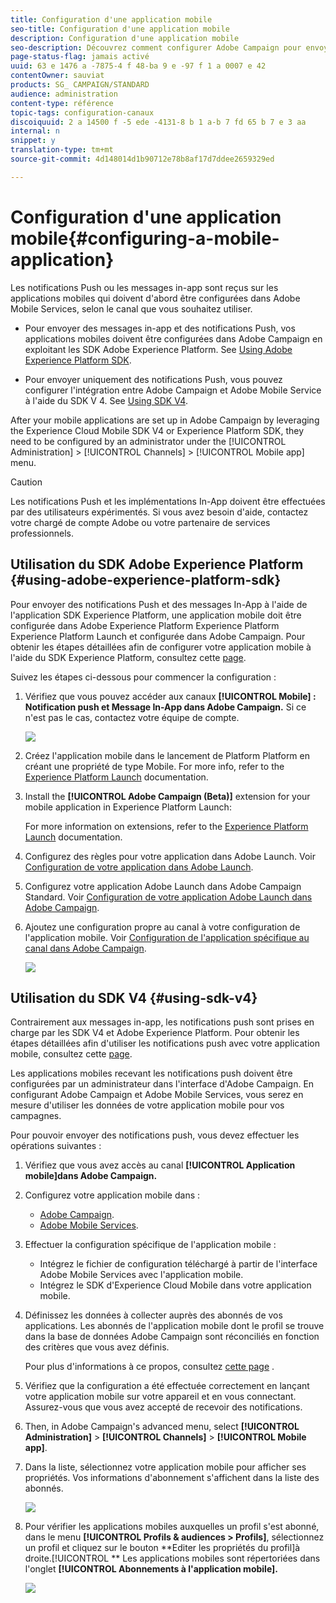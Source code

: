 ```yaml
---
title: Configuration d'une application mobile
seo-title: Configuration d'une application mobile
description: Configuration d'une application mobile
seo-description: Découvrez comment configurer Adobe Campaign pour envoyer des notifications push ou des message In-App à l'aide du SDK V4 ou du SDK Experience Platform.
page-status-flag: jamais activé
uuid: 63 e 1476 a -7875-4 f 48-ba 9 e -97 f 1 a 0007 e 42
contentOwner: sauviat
products: SG_ CAMPAIGN/STANDARD
audience: administration
content-type: référence
topic-tags: configuration-canaux
discoiquuid: 2 a 14500 f -5 ede -4131-8 b 1 a-b 7 fd 65 b 7 e 3 aa
internal: n
snippet: y
translation-type: tm+mt
source-git-commit: 4d148014d1b90712e78b8af17d7ddee2659329ed

---
```



# Configuration d'une application mobile{#configuring-a-mobile-application}

Les notifications Push ou les messages in-app sont reçus sur les applications mobiles qui doivent d'abord être configurées dans Adobe Mobile Services, selon le canal que vous souhaitez utiliser.

* Pour envoyer des messages in-app et des notifications Push, vos applications mobiles doivent être configurées dans Adobe Campaign en exploitant les SDK Adobe Experience Platform. See [Using Adobe Experience Platform SDK](#using-adobe-experience-platform-sdk).

* Pour envoyer uniquement des notifications Push, vous pouvez configurer l'intégration entre Adobe Campaign et Adobe Mobile Service à l'aide du SDK V 4. See [Using SDK V4](#using-sdk-v4).

After your mobile applications are set up in Adobe Campaign by leveraging the Experience Cloud Mobile SDK V4 or Experience Platform SDK, they need to be configured by an administrator under the [!UICONTROL Administration] &gt; [!UICONTROL Channels] &gt; [!UICONTROL Mobile app] menu.

>[!CAUTION]
>
>Les notifications Push et les implémentations In-App doivent être effectuées par des utilisateurs expérimentés. Si vous avez besoin d'aide, contactez votre chargé de compte Adobe ou votre partenaire de services professionnels.

## Utilisation du SDK Adobe Experience Platform {#using-adobe-experience-platform-sdk}

Pour envoyer des notifications Push et des messages In-App à l'aide de l'application SDK Experience Platform, une application mobile doit être configurée dans Adobe Experience Platform Experience Platform Experience Platform Launch et configurée dans Adobe Campaign. Pour obtenir les étapes détaillées afin de configurer votre application mobile à l'aide du SDK Experience Platform, consultez cette [page](https://helpx.adobe.com/campaign/kb/configuring-app-sdkv4.html).

Suivez les étapes ci-dessous pour commencer la configuration :

1. Vérifiez que vous pouvez accéder aux canaux **[!UICONTROL Mobile] : Notification push et Message In-App dans Adobe Campaign.** Si ce n'est pas le cas, contactez votre équipe de compte.

   ![](assets/launch_1.png)

1. Créez l'application mobile dans le lancement de Platform Platform en créant une propriété de type Mobile. For more info, refer to the [Experience Platform Launch](https://aep-sdks.gitbook.io/docs/getting-started/create-a-mobile-property#create-a-new-mobile-property) documentation.
1. Install the **[!UICONTROL Adobe Campaign (Beta)]** extension for your mobile application in Experience Platform Launch:

   For more information on extensions, refer to the [Experience Platform Launch](https://aep-sdks.gitbook.io/docs/using-mobile-extensions/adobe-campaign-standard-beta) documentation.

1. Configurez des règles pour votre application dans Adobe Launch. Voir [Configuration de votre application dans Adobe Launch](https://helpx.adobe.com/campaign/kb/configuring-app-sdk.html#ConfiguringyourapplicationinLaunch).
1. Configurez votre application Adobe Launch dans Adobe Campaign Standard. Voir [Configuration de votre application Adobe Launch dans Adobe Campaign](https://helpx.adobe.com/campaign/kb/configuring-app-sdk.html#SettingupyourAdobeLaunchapplicationinAdobeCampaign).
1. Ajoutez une configuration propre au canal à votre configuration de l'application mobile. Voir [Configuration de l'application spécifique au canal dans Adobe Campaign](https://helpx.adobe.com/campaign/kb/configuring-app-sdk.html#ChannelspecificapplicationconfigurationinAdobeCampaign).

   ![](assets/launch_2.png)

## Utilisation du SDK V4 {#using-sdk-v4}

Contrairement aux messages in-app, les notifications push sont prises en charge par les SDK V4 et Adobe Experience Platform. Pour obtenir les étapes détaillées afin d'utiliser les notifications push avec votre application mobile, consultez cette [page](https://helpx.adobe.com/campaign/kb/configuring-app-sdkv4.html).

Les applications mobiles recevant les notifications push doivent être configurées par un administrateur dans l'interface d'Adobe Campaign. En configurant Adobe Campaign et Adobe Mobile Services, vous serez en mesure d'utiliser les données de votre application mobile pour vos campagnes.

Pour pouvoir envoyer des notifications push, vous devez effectuer les opérations suivantes :

1. Vérifiez que vous avez accès au canal **[!UICONTROL Application mobile]dans Adobe Campaign.**
1. Configurez votre application mobile dans :

   * [Adobe Campaign](https://helpx.adobe.com/campaign/kb/configuring-app-sdkv4.html#SettingupamobileapplicationinAdobeCampaign).
   * [Adobe Mobile Services](https://helpx.adobe.com/campaign/kb/configuring-app-sdkv4.html#ConfiguringamobileapplicationinAdobeMobileServices).

1. Effectuer la configuration spécifique de l'application mobile :

   * Intégrez le fichier de configuration téléchargé à partir de l'interface Adobe Mobile Services avec l'application mobile.
   * Intégrez le SDK d'Experience Cloud Mobile dans votre application mobile.

1. Définissez les données à collecter auprès des abonnés de vos applications. Les abonnés de l'application mobile dont le profil se trouve dans la base de données Adobe Campaign sont réconciliés en fonction des critères que vous avez définis.

   Pour plus d'informations à ce propos, consultez [cette page](https://helpx.adobe.com/campaign/kb/configuring-app-sdkv4.html#Collectingsubscribersdatafromamobileapplication) .

1. Vérifiez que la configuration a été effectuée correctement en lançant votre application mobile sur votre appareil et en vous connectant. Assurez-vous que vous avez accepté de recevoir des notifications.
1. Then, in Adobe Campaign's advanced menu, select **[!UICONTROL Administration]** &gt; **[!UICONTROL Channels]** &gt; **[!UICONTROL Mobile app]**.
1. Dans la liste, sélectionnez votre application mobile pour afficher ses propriétés. Vos informations d'abonnement s'affichent dans la liste des abonnés.

   ![](assets/push_notif_mobile_app.png)

1. Pour vérifier les applications mobiles auxquelles un profil s'est abonné, dans le menu **[!UICONTROL Profils &amp; audiences &gt; Profils]**, sélectionnez un profil et cliquez sur le bouton **Editer les propriétés du profil]à droite.[!UICONTROL ** Les applications mobiles sont répertoriées dans l'onglet **[!UICONTROL Abonnements à l'application mobile].**

   ![](assets/push_notif_subscriptions.png)
